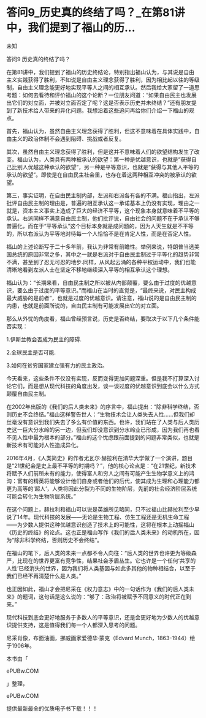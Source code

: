 # 答问9_历史真的终结了吗？_在第81讲中，我们提到了福山的历...

未知

答问9 历史真的终结了吗？

在第81讲中，我们提到了福山的历史终结论，特别指出福山认为，与其说是自由主义实践获得了胜利，不如说是自由主义理念获得了胜利，因为相比起以往的等级制，自由主义理念能更好地实现平等人之间的相互承认。然后我给大家留了一道思考题：如何去看待和评价福山的这个论断？一位朋友问道：“如果自由民主也发展出它们的对立面，并被对立面否定了呢？这是否表示历史并未终结？”还有朋友提到了新技术给人带来的异化问题。我想沿着这些追问再给你们介绍一下福山的观点。

首先，福山认为，虽然自由主义理念获得了胜利，但这不意味着在具体实践中，自由主义的政治体制不会遇到阻碍、挑战或者反复。

其次，虽然自由主义理念获得了胜利，但是这并不意味着人们的欲望结构发生了改变。福山认为，人类具有两种被承认的欲望：第一种是优越意识，也就是“获得自己比别人优越这种承认的欲望”，另一种是平等意识，也就是“获得与其他人平等的承认的欲望”。即使是在自由民主社会里，也存在着这两种相互冲突的被承认的欲望。

第三，事实证明，在自由民主制内部，左派和右派各有各的不满。福山指出，左派批评自由民主制的理由是，普遍的相互承认这一承诺基本上仍没有实现，理由之一就是，资本主义事实上造成了巨大的经济不平等，这个现象本身就意味着不平等的承认。右派同样不满意自由民主制，他们批评说，自由社会的问题不在于承认不够普遍化，而在于“平等承认”这个目标本身就是成问题的，因为人天生就是不平等的，所以右派认为平等地对待每一个人恰恰不是在肯定人性，而是在否定人性。

福山的上述论断写于二十多年前，我认为非常有前瞻性。举例来说，特朗普当选美国总统的原因非常之多，其中之一就是右派对于自由民主制过于平等化的趋势非常不满，甚至到了忍无可忍的地步.同样，从风起云涌的各种平权运动中，我们也能清晰地看到左派人士在坚定不移地继续深入平等的相互承认这个理想。

福山认为：“长期来看，自由民主制之所以被从内部颠覆，要么由于过度的优越意识，要么由于过度的平等意识。”而福山在当时的直觉是，“最终来说，对民主构成最大威胁的是前者”，也就是过度的优越意识。请注意，福山说的是自由民主制的内患，也就是前面所说的，自由民主制有可能发展出它的对立面。

那么从外忧的角度看，福山曾经预言说，历史是否终结，要取决于以下几个条件能否实现：

1.伊斯兰教会否成为民主的障碍.

2.全球民主是否可能.

3.如何在贫穷国家建立强有力的民主政治。

今天看来，这些条件不仅没有实现，反而变得更加问题深重。但是我不打算深入讨论它们，而是想从现代科技的角度出发，谈一谈过度的优越意识到底会以什么方式颠覆自由民主制。

在2002年出版的《我们的后人类未来》的序言中，福山提出：“除非科学终结，否则历史不会终结。”福山这样警告世人：“生物技术会让人类失去人性……但我们却丝毫没有意识到我们失去了多么有价值的东西。也许，我们站在了人类与后人类历史这一巨大分水岭的另一边，但我们却没意识到分水岭业已形成，因为我们再也看不见人性中最为根本的部分。”福山的这个忧虑跟前面提到的问题非常类似，也就是新技术有可能对人性造成异化。

2016年4月，《人类简史》的作者尤瓦尔·赫拉利在清华大学做了一个演讲，题目是“21世纪会是史上最不平等的时期吗？”，他的核心论点是：“在21世纪，新技术将赋予人们前所未有的能力，使得富人和穷人之间有可能产生生物学意义上的鸿沟：富有的精英将能够设计他们自身或者他们的后代，使其成为生理和心理能力都更为高等的‘超人’，人类将因此分裂为不同的生物阶层，先前的社会经济阶层系统可能会转化为生物阶层系统。”

在这个问题上，赫拉利和福山可以说是英雄所见略同，只不过福山比赫拉利至少早说了14年。现代科技的发展——无论是生物工程、仿生工程还是无机生命工程——为少数人提供这种优越意识创造了技术上的可能性，这将在根本上动摇福山《历史的终结》的论点。这也正是福山写作《我们的后人类未来》的动机所在，因为“除非科学终结，否则历史不会终结”。

在福山的笔下，后人类的未来一点都不令人向往：“后人类的世界也许更为等级森严，比现在的世界更富有竞争性，结果社会矛盾丛生。它也许是一个任何‘共享的人性’已经消失的世界，因为我们将人类基因与如此多其他的物种相结合，以至于我们已经不再清楚什么是人类。”

也正因如此，福山才会把尼采在《权力意志》中的一句话作为《我们的后人类未来》的题词，这句话是这么说的：“够了：政治将被赋予不同意义的时代正在到来。”

现代科技到底会更好地服务于多数人的平等意识，还是会更好地为少数人的优越意识提供支持，这是值得我们每一个人都深入思考的问题。

尼采肖像，布面油画，挪威画家爱德华·蒙克（Edvard Munch，1863-1944）绘于1906年。

本书由「

ePUBw.COM

」整理，

ePUBw.COM

提供最新最全的优质电子书下载！！！